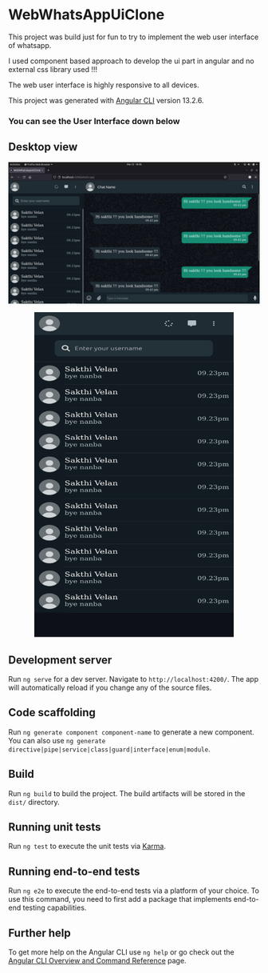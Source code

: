 # WebWhatsAppUiClone

This project was build just for fun to try to implement the web user interface of whatsapp.   

I used component based approach to develop the ui part in angular and no external css library used !!!   

The web user interface is highly responsive to all devices.   

This project was generated with [Angular CLI](https://github.com/angular/angular-cli) version 13.2.6.  

### You can see the User Interface down below  

## Desktop view
![alt text](https://github.com/sakthivelan21/web-whats-app-ui-clone/blob/main/screenshots/screenshot.png?raw=true)

<p align="center">
  <img  src="https://github.com/sakthivelan21/web-whats-app-ui-clone/blob/main/screenshots/mobile-screenshot.png?raw=true" width="400" height="650" alt="demo-image"/>
</p>


## Development server

Run `ng serve` for a dev server. Navigate to `http://localhost:4200/`. The app will automatically reload if you change any of the source files.

## Code scaffolding

Run `ng generate component component-name` to generate a new component. You can also use `ng generate directive|pipe|service|class|guard|interface|enum|module`.

## Build

Run `ng build` to build the project. The build artifacts will be stored in the `dist/` directory.

## Running unit tests

Run `ng test` to execute the unit tests via [Karma](https://karma-runner.github.io).

## Running end-to-end tests

Run `ng e2e` to execute the end-to-end tests via a platform of your choice. To use this command, you need to first add a package that implements end-to-end testing capabilities.

## Further help

To get more help on the Angular CLI use `ng help` or go check out the [Angular CLI Overview and Command Reference](https://angular.io/cli) page.
